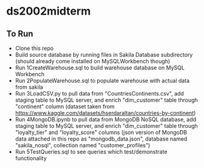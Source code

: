 # ds2002midterm
## To Run
* Clone this repo
* Build source database by running files in Sakila Database subdirectory (should already come installed on MySQLWorkbench though)
* Run 1CreateWarehouse.sql to build warehouse database on MySQL Workbench
* Run 2PopulateWarehouse.sql to populate warehouse with actual data from sakila
* Run 3LoadCSV.py to pull data from "CountriesContinents.csv", add staging table to MySQL server, and enrich "dim_customer" table through "continent" column (dataset taken from https://www.kaggle.com/datasets/hserdaraltan/countries-by-continent)
* Run 4MongoDB.ipynb to pull data from MongoDB NoSQL database, add staging table to MySQL server, and enrich "dim_customer" table through "loyalty_tier" and "loyalty_score" columns (json version of MongoDB data attached in this repo as "mongodb_data.json", database named "sakila_nosql", collection named "customer_profiles")
* Run 5TestQueries.sql to see queries which test/demonstrate functionality
